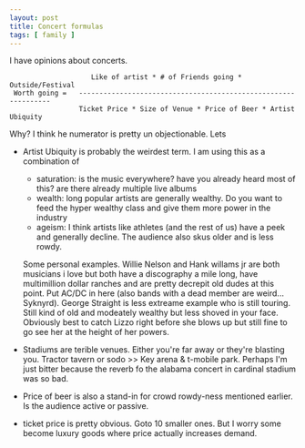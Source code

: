 ```yaml
---
layout: post
title: Concert formulas
tags: [ family ]
---
```


I have opinions about concerts.

```
                    Like of artist * # of Friends going * Outside/Festival 
 Worth going =   ---------------------------------------------------------------
                 Ticket Price * Size of Venue * Price of Beer * Artist Ubiquity
```

Why? I think he numerator is pretty un objectionable. Lets
* Artist Ubiquity is probably the weirdest term. I am using this as a combination of 
    * saturation: is the music everywhere? have you already heard most of this? are there already multiple live albums
    * wealth: long popular artists are generally wealthy. Do you want to feed the hyper wealthy class and give them more power in the industry
    * ageism: I think artists like athletes (and the rest of us) have a peek and generally decline. The audience also skus older and is less rowdy. 
  
  Some personal examples. Willie Nelson and Hank willams jr are both musicians i love but both have a discography a mile long, have multimillion dollar ranches and are pretty decrepit old dudes at this point.  Put AC/DC in here (also bands with a dead member are weird... Syknyrd). George Straight is less extreame example who is still touring. Still kind of old and modeately wealthy but less shoved in your face. Obviously best to catch Lizzo right before she blows up but still fine to go see her at the height of her powers. 
* Stadiums are terible venues. Either you're far away or they're blasting you. Tractor tavern or sodo >> Key arena & t-mobile park. Perhaps I'm just bitter because the reverb fo the alabama concert in cardinal stadium was so bad. 
* Price of beer is also a stand-in for crowd rowdy-ness mentioned earlier. Is the audience active or passive.
* ticket price is pretty obvious. Goto 10 smaller ones. But I worry some become luxury goods where price actually increases demand. 
